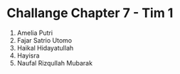 # Challange Chapter 7 - Tim 1

1. Amelia Putri
2. Fajar Satrio Utomo
3. Haikal Hidayatullah
4. Hayisra
5. Naufal Rizqullah Mubarak
